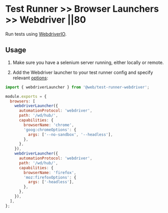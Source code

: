 # Test Runner >> Browser Launchers >> Webdriver ||80

Run tests using [WebdriverIO](https://webdriver.io).

## Usage

1. Make sure you have a selenium server running, either locally or remote.

2. Add the Webdriver launcher to your test runner config and specify relevant [options](https://webdriver.io/docs/options.html):

```js
import { webdriverLauncher } from '@web/test-runner-webdriver';

module.exports = {
  browsers: [
    webdriverLauncher({
      automationProtocol: 'webdriver',
      path: '/wd/hub/',
      capabilities: {
        browserName: 'chrome',
        'goog:chromeOptions': {
          args: ['--no-sandbox', '--headless'],
        },
      },
    }),
    webdriverLauncher({
      automationProtocol: 'webdriver',
      path: '/wd/hub/',
      capabilities: {
        browserName: 'firefox',
        'moz:firefoxOptions': {
          args: ['-headless'],
        },
      },
    }),
  ],
};
```
